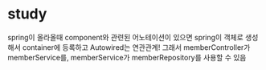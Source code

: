 # study
spring이 올라올때 component와 관련된 어노테이션이 있으면 spring이 객체로 생성해서 container에 등록하고 
Autowired는 연관관계! 그래서 memberController가 memberService를, memberService가 memberRepository를 사용할 수 있음

